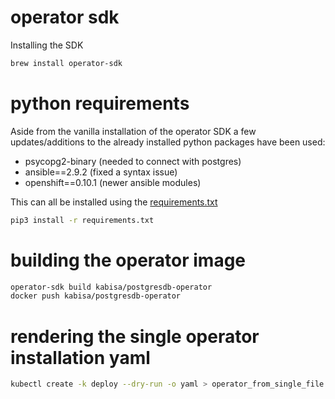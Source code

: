 # operator sdk

Installing the SDK
```bash
brew install operator-sdk
```

# python requirements

Aside from the vanilla installation of the operator SDK a few updates/additions to the already installed python packages have been used:

- psycopg2-binary (needed to connect with postgres)
- ansible==2.9.2 (fixed a syntax issue)
- openshift==0.10.1 (newer ansible modules)

This can all be installed using the [requirements.txt](requirements.txt)

```bash
pip3 install -r requirements.txt
```

# building the operator image

```bash
operator-sdk build kabisa/postgresdb-operator
docker push kabisa/postgresdb-operator
```

# rendering the single operator installation yaml

```bash
kubectl create -k deploy --dry-run -o yaml > operator_from_single_file.yaml
```
